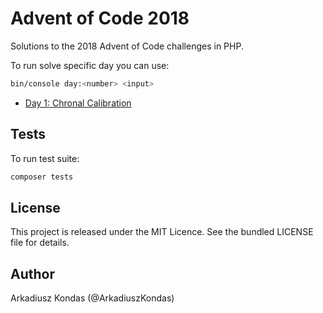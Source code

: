 # Advent of Code 2018

Solutions to the 2018 Advent of Code challenges in PHP.

To run solve specific day you can use:

```bash
bin/console day:<number> <input>
```

* [Day 1: Chronal Calibration](src/day-01/)

## Tests

To run test suite:

```bash
composer tests
```

## License

This project is released under the MIT Licence. See the bundled LICENSE file for details.

## Author

Arkadiusz Kondas (@ArkadiuszKondas)

